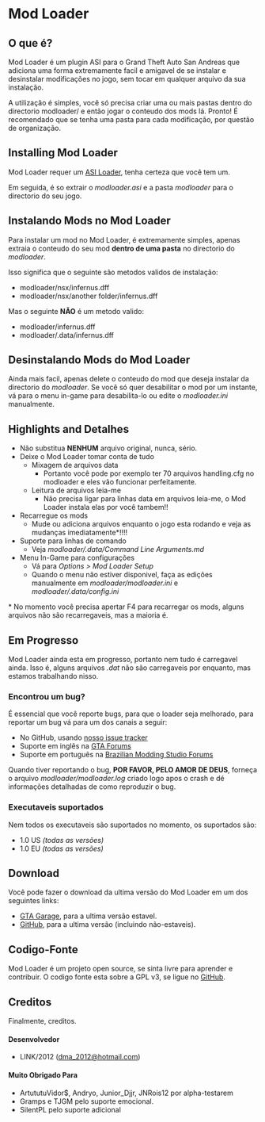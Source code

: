 Mod Loader
==================

## O que é?

Mod Loader é um plugin ASI para o Grand Theft Auto San Andreas que adiciona uma forma extremamente facil e amigavel de se instalar e desinstalar modificações no jogo, sem tocar em qualquer arquivo da sua instalação.

A utilização é simples, você só precisa criar uma ou mais pastas dentro do directorio modloader/ e então jogar o conteudo dos mods lá. Pronto!
É recomendado que se tenha uma pasta para cada modificação, por questão de organização.

## Installing Mod Loader

Mod Loader requer um [ASI Loader](http://www.gtagarage.com/mods/show.php?id=21709), tenha certeza que você tem um.

Em seguida, é so extrair o *modloader.asi* e a pasta *modloader* para o directorio do seu jogo.

## Instalando Mods no Mod Loader

Para instalar um mod no Mod Loader, é extremamente simples, apenas extraia o conteudo do seu mod **dentro de uma pasta** no directorio do *modloader*.

Isso significa que o seguinte são metodos validos de instalação:

 + modloader/nsx/infernus.dff
 + modloader/nsx/another folder/infernus.dff

Mas o seguinte **NÃO** é um metodo valido:

 - modloader/infernus.dff 
 - modloader/.data/infernus.dff


## Desinstalando Mods do Mod Loader

Ainda mais facil, apenas delete o conteudo do mod que deseja instalar da directorio do *modloader*.
Se você só quer desabilitar o mod por um instante, vá para o menu in-game para desabilita-lo ou edite o *modloader.ini* manualmente.

## Highlights and Detalhes

- Não substitua **NENHUM** arquivo original, nunca, sério.
- Deixe o Mod Loader tomar conta de tudo
    + Mixagem de arquivos data
        * Portanto você pode por exemplo ter 70 arquivos handling.cfg no modloader e eles vão funcionar perfeitamente.
    + Leitura de arquivos leia-me
        * Não precisa ligar para linhas data em arquivos leia-me, o Mod Loader instala elas por você tambem!!
- Recarregue os mods
    + Mude ou adiciona arquivos enquanto o jogo esta rodando e veja as mudanças imediatamente*!!!!
- Suporte para linhas de comando
    + Veja *modloader/.data/Command Line Arguments.md*
- Menu In-Game para configurações
    + Vá para *Options > Mod Loader Setup*
    + Quando o menu não estiver disponivel, faça as edições manualmente em *modloader/modloader.ini* e *modloader/.data/config.ini*

\* No momento você precisa apertar F4 para recarregar os mods, alguns arquivos não são recarregaveis, mas a maioria é.



## Em Progresso

Mod Loader ainda esta em progresso, portanto nem tudo é carregavel ainda.
Isso é, alguns arquivos *.dat* não são carregaveis por enquanto, mas estamos trabalhando nisso.

### Encontrou um bug?

É essencial que você reporte bugs, para que o loader seja melhorado, para reportar um bug vá para um dos canais a seguir:

 * No GitHub, usando [nosso issue tracker](https://github.com/thelink2012/sa-modloader/issues)
 * Suporte em inglês na [GTA Forums](http://gtaforums.com/topic/669520-sarel-mod-loader/)
 * Suporte em português na [Brazilian Modding Studio Forums](http://brmodstudio.forumeiros.com/t3591-mod-loader-topico-oficial)

Quando tiver reportando o bug, **POR FAVOR, PELO AMOR DE DEUS**, forneça o arquivo *modloader/modloader.log* criado logo apos o crash e dé informações detalhadas de como reproduzir o bug.

### Executaveis suportados

Nem todos os executaveis são suportados no momento, os suportados são:

 + 1.0 US *(todas as versões)*
 + 1.0 EU *(todas as versões)*

## Download

Você pode fazer o download da ultima versão do Mod Loader em um dos seguintes links:

 * [GTA Garage](http://www.gtagarage.com/mods/show.php?id=25377), para a ultima versão estavel.
 * [GitHub](https://github.com/thelink2012/modloader/releases), para a ultima versão (incluindo não-estaveis).

## Codigo-Fonte

Mod Loader é um projeto open source, se sinta livre para aprender e contribuir.
O codigo fonte esta sobre a GPL v3, se ligue no [GitHub](https://github.com/thelink2012/modloader/).

## Creditos

Finalmente, creditos.

#### Desenvolvedor
  * LINK/2012 (<dma_2012@hotmail.com>)

#### Muito Obrigado Para
  * ArtututuVidor$, Andryo, Junior_Djjr, JNRois12 por alpha-testarem
  * Gramps e TJGM pelo suporte emocional.
  * SilentPL pelo suporte adicional
